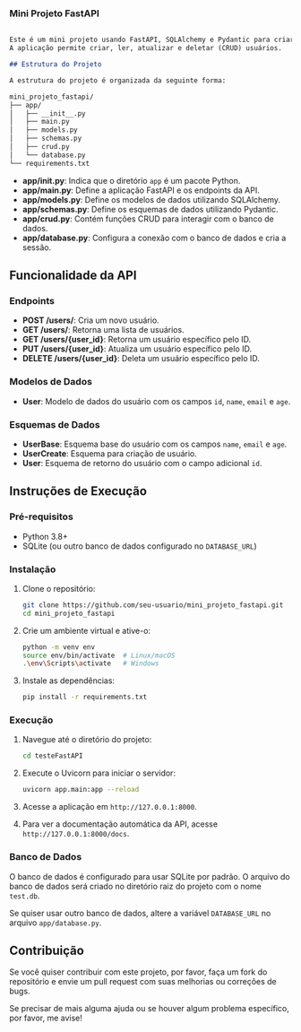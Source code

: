 

### Mini Projeto FastAPI

```markdown

Este é um mini projeto usando FastAPI, SQLAlchemy e Pydantic para criar uma API RESTful simples para gerenciar usuários.
A aplicação permite criar, ler, atualizar e deletar (CRUD) usuários.

## Estrutura do Projeto

A estrutura do projeto é organizada da seguinte forma:

mini_projeto_fastapi/
├── app/
│   ├── __init__.py
│   ├── main.py
│   ├── models.py
│   ├── schemas.py
│   ├── crud.py
│   └── database.py
└── requirements.txt
```

- **app/__init__.py**: Indica que o diretório `app` é um pacote Python.
- **app/main.py**: Define a aplicação FastAPI e os endpoints da API.
- **app/models.py**: Define os modelos de dados utilizando SQLAlchemy.
- **app/schemas.py**: Define os esquemas de dados utilizando Pydantic.
- **app/crud.py**: Contém funções CRUD para interagir com o banco de dados.
- **app/database.py**: Configura a conexão com o banco de dados e cria a sessão.

## Funcionalidade da API

### Endpoints

- **POST /users/**: Cria um novo usuário.
- **GET /users/**: Retorna uma lista de usuários.
- **GET /users/{user_id}**: Retorna um usuário específico pelo ID.
- **PUT /users/{user_id}**: Atualiza um usuário específico pelo ID.
- **DELETE /users/{user_id}**: Deleta um usuário específico pelo ID.

### Modelos de Dados

- **User**: Modelo de dados do usuário com os campos `id`, `name`, `email` e `age`.

### Esquemas de Dados

- **UserBase**: Esquema base do usuário com os campos `name`, `email` e `age`.
- **UserCreate**: Esquema para criação de usuário.
- **User**: Esquema de retorno do usuário com o campo adicional `id`.

## Instruções de Execução

### Pré-requisitos

- Python 3.8+
- SQLite (ou outro banco de dados configurado no `DATABASE_URL`)

### Instalação

1. Clone o repositório:

   ```bash
   git clone https://github.com/seu-usuario/mini_projeto_fastapi.git
   cd mini_projeto_fastapi
   ```

2. Crie um ambiente virtual e ative-o:

   ```bash
   python -m venv env
   source env/bin/activate  # Linux/macOS
   .\env\Scripts\activate   # Windows
   ```

3. Instale as dependências:

   ```bash
   pip install -r requirements.txt
   ```

### Execução

1. Navegue até o diretório do projeto:

   ```bash
   cd testeFastAPI
   ```

2. Execute o Uvicorn para iniciar o servidor:

   ```bash
   uvicorn app.main:app --reload
   ```

3. Acesse a aplicação em `http://127.0.0.1:8000`.

4. Para ver a documentação automática da API, acesse `http://127.0.0.1:8000/docs`.

### Banco de Dados

O banco de dados é configurado para usar SQLite por padrão. O arquivo do banco de dados será criado no diretório raiz do projeto com o nome `test.db`.

Se quiser usar outro banco de dados, altere a variável `DATABASE_URL` no arquivo `app/database.py`.

## Contribuição

Se você quiser contribuir com este projeto, por favor, faça um fork do repositório e envie um pull request com suas melhorias ou correções de bugs.


Se precisar de mais alguma ajuda ou se houver algum problema específico, por favor, me avise!
